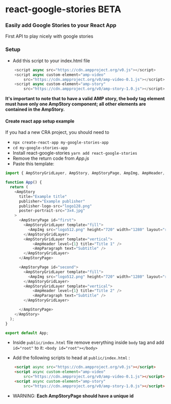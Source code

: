 # react-google-stories BETA

### Easily add Google Stories to your React App
First API to play nicely with google stories

### Setup
- Add this script to your index.html file
```js
    <script async src="https://cdn.ampproject.org/v0.js"></script>
    <script async custom-element="amp-video"
        src="https://cdn.ampproject.org/v0/amp-video-0.1.js"></script>
    <script async custom-element="amp-story"
        src="https://cdn.ampproject.org/v0/amp-story-1.0.js"></script>
```

**It's important to note that to have a valid AMP story, the body tag element must have only one AmpStory component; all other elements are contained in the AmpStory.**

#### Create react app setup example
If you had a new CRA project, you should need to
- `npx create-react-app my-google-stories-app`
- `cd my-google-stories-app`
- Install react-google-stories `yarn add react-google-stories`
- Remove the return code from _App.js_
- Paste this template:

```js
import { AmpStoryGridLayer, AmpStory, AmpStoryPage, AmpImg, AmpHeader, AmpParagraph } from 'react-google-stories'

function App() {
  return (
    <AmpStory
      title="Example title"
      publisher="Example publisher"
      publisher-logo-src="logo128.png"
      poster-portrait-src="3x4.jpg"
    >
      <AmpStoryPage id="first">
        <AmpStoryGridLayer template="fill">
          <AmpImg src="logo512.png" height="720" width="1280" layout="responsive" />
        </AmpStoryGridLayer>
        <AmpStoryGridLayer template="vertical">
            <AmpHeader level={1} title="Title 1" />
            <AmpParagraph text="Subtitle" />
        </AmpStoryGridLayer>
      </AmpStoryPage>

      <AmpStoryPage id="second">
        <AmpStoryGridLayer template="fill">
          <AmpImg src="logo512.png" height="720" width="1280" layout="responsive" />
        </AmpStoryGridLayer>
        <AmpStoryGridLayer template="vertical">
            <AmpHeader level={1} title="Title 2" />
            <AmpParagraph text="Subtitle" />
        </AmpStoryGridLayer>

      </AmpStoryPage>
    </AmpStory>
  );
}

export default App;
```

- Inside `public/index.html` file remove everything inside `body` tag and add `id="root"` to it: `<body id="root"></body>`

- Add the following scripts to head at `public/index.html` :

```html
    <script async src="https://cdn.ampproject.org/v0.js"></script>
    <script async custom-element="amp-video"
        src="https://cdn.ampproject.org/v0/amp-video-0.1.js"></script>
    <script async custom-element="amp-story"
        src="https://cdn.ampproject.org/v0/amp-story-1.0.js"></script>
```

- WARNING: **Each AmpStoryPage should have a unique id**